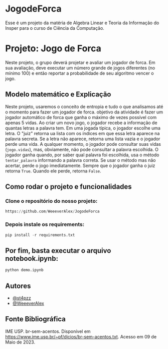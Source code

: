 # JogodeForca

Esse é um projeto da matéria de Algebra Linear e Teoria da Informação do Insper para o curso de Ciência da Computação.

# Projeto: Jogo de Forca

Neste projeto, o grupo deverá projetar e avaliar um jogador de forca. Em sua avaliação, deve executar um número grande de jogos diferentes (no mínimo 100) e então reportar a probabilidade de seu algoritmo vencer o jogo.

## Modelo matemático e Explicação

Neste projeto, usaremos o conceito de entropia e tudo o que analisamos até o momento para fazer um jogador de forca. objetivo da atividade é fazer um jogador automático de forca que ganha o máximo de vezes possível com apenas 5 vidas. Ao criar um novo jogo, o jogador recebe a informação de quantas letras a palavra tem. Em uma jogada típica, o jogador escolhe uma letra. O "juiz" retorna ua lista com os índices em que essa letra aparece na palavra secreta. Se a letra não aparece, retorna uma lista vazia e o jogador perde uma vida. A qualquer momento, o jogador pode consultar suas vidas (`jogo.vidas`), mas, obviamente, não pode consultar a palavra escolhida. O jogador ganha quando, por saber qual palavra foi escolhida, usa o método `tentar_palavra` informando a palavra correta. Se usar o método mas não acertar, perde o jogo imediatamente. Sempre que o jogador ganha o juiz retorna `True`. Quando ele perde, retorna `False`.

## Como rodar o projeto e funcionalidades

### Clone o repositório do nosso projeto:

```py
https://github.com/WeeeverAlex/JogodeForca
```

### Depois instale os requirements:

```py
pip install -r requirements.txt
```

## Por fim, basta executar o arquivo notebook.ipynb: 

```py
python demo.ipynb
```

## Autores

- [@st4pzz](https://github.com/st4pzz)
- [@WeeeverAlex](https://github.com/WeeeverAlex)

## Fonte Bibliográfica

IME USP. br-sem-acentos. Disponível em <https://www.ime.usp.br/~pf/dicios/br-sem-acentos.txt>. Acesso em 09 de Maio de 2023.


